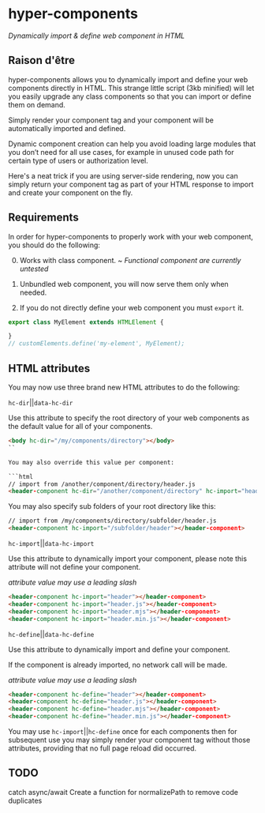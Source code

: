 # hyper-components

*Dynamically import & define web component in HTML*

## Raison d'être

hyper-components allows you to dynamically import and define your web components directly in HTML. 
This strange little script (3kb minified) will let you easily upgrade any class components so that you
can import or define them on demand.

Simply render your component tag and your component will be automatically imported and defined.

Dynamic component creation can help you avoid loading large modules that you don’t need for all use cases, 
for example in unused code path for certain type of users or authorization level.

Here's a neat trick if you are using server-side rendering, now you can simply return your component tag
as part of your HTML response to import and create your component on the fly.

## Requirements

In order for hyper-components to properly work with your web component, you should do the following:

0. Works with class component. ~ *Functional component are currently untested*

1. Unbundled web component, you will now serve them only when needed.

2. If you do not directly define your web component you must `export` it.

```js
export class MyElement extends HTMLElement {

}
// customElements.define('my-element', MyElement);
```

## HTML attributes

You may now use three brand new HTML attributes to do the following:

`hc-dir`||`data-hc-dir` 

Use this attribute to specify the root directory of your web components as the default
value for all of your components.

```html
<body hc-dir="/my/components/directory"></body>
``

You may also override this value per component:

```html
// import from /another/component/directory/header.js
<header-component hc-dir="/another/component/directory" hc-import="header"></header-component>
```

You may also specify sub folders of your root directory like this:

```html
// import from /my/components/directory/subfolder/header.js
<header-component hc-import="/subfolder/header"></header-component>
```

`hc-import`||`data-hc-import`

Use this attribute to dynamically import your component, please note this attribute
will not define your component.

*attribute value may use a leading slash*

```html
<header-component hc-import="header"></header-component>
<header-component hc-import="header.js"></header-component>
<header-component hc-import="header.mjs"></header-component>
<header-component hc-import="header.min.js"></header-component>
```

`hc-define`||`data-hc-define`

Use this attribute to dynamically import and define your component.

If the component is already imported, no network call will be made.

*attribute value may use a leading slash*

```html
<header-component hc-define="header"></header-component>
<header-component hc-define="header.js"></header-component>
<header-component hc-define="header.mjs"></header-component>
<header-component hc-define="header.min.js"></header-component>
```

You may use `hc-import`||`hc-define` once for each components then for subsequent use you may simply
render your component tag without those attributes, providing that no full page reload did occurred.

## TODO
catch async/await
Create a function for normalizePath to remove code duplicates
